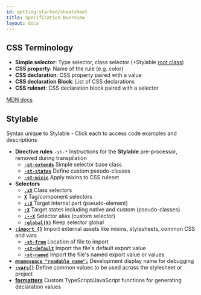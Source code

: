 ```yaml
---
id: getting-started/cheatsheet
title: Specification Overview
layout: docs
---
```



## CSS Terminology

 * **Simple selector**: Type selector, class selector (+Stylable [root class](../references/root.md))
 * **CSS property**: Name of the rule (e.g. color)
 * **CSS declaration**: CSS property paired with a value
 * **CSS declaration Block**: List of CSS declarations
 * **CSS ruleset**: CSS declaration block paired with a selector

[MDN docs](https://developer.mozilla.org/en-US/docs/Learn/CSS/Introduction_to_CSS/Syntax#CSS_Declarations)

## Stylable

Syntax unique to Stylable - Click each to access code examples and descriptions

 * **Directive rules** `-st-*` Instructions for the **Stylable** pre-processor, removed during transpilation
    * [**`-st-extends`**](../references/extend-stylesheet.md) Simple selector base class
    * [**`-st-states`**](../references/pseudo-classes.md) Define custom pseudo-classes
    * [**`-st-mixin`**](../references/mixins.md) Apply mixins to CSS ruleset
* **Selectors**
    * [**`.xX`**](../references/class-selectors.md) Class selectors
    * [**`X`**](../references/tag-selectors) Tag/component selectors
    * [**`::X`**](../references/pseudo-elements.md) Target internal part (pseudo-element) 
    * [**`:X`**](../references/pseudo-classes.md) Target states including native and custom (pseudo-classes)
    * [**`:--X`**](../references/custom-selectors.md) Selector alias (custom selector)
    * [**`:global(X)`**](../references/global-selectors.md) Keep selector global
* [**`:import {}`**](../references/imports.md) Import external assets like mixins, stylesheets, common CSS and vars
    * [**`-st-from`**](../references/imports.md) Location of file to import
    * [**`-st-default`**](../references/imports.md) Import the file's default export value
    * [**`-st-named`**](../references/imports.md) Import the file's named export value or values
* [**`@namespace "readable name";`**](../references/namespace.md) Development display name for debugging
* [**`:vars{}`**](../references/variables.md) Define common values to be used across the stylesheet or project
* [**formatters**](../references/formatters.md) Custom TypeScript/JavaScript functions for generating declaration values